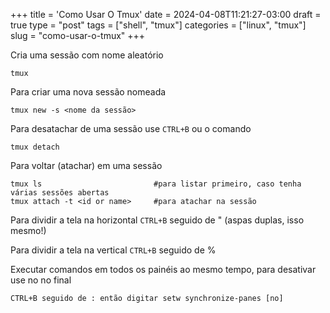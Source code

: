 +++
title = 'Como Usar O Tmux'
date = 2024-04-08T11:21:27-03:00
draft = true
type = "post"
tags = ["shell", "tmux"]
categories = ["linux", "tmux"]
slug = "como-usar-o-tmux"
+++


Cria uma sessão com nome aleatório
```
tmux
```

Para criar uma nova sessão nomeada
```
tmux new -s <nome da sessão>
```

Para desatachar de uma sessão use `CTRL+B` ou o comando 
```
tmux detach
```

Para voltar (atachar) em uma sessão
```
tmux ls                         #para listar primeiro, caso tenha várias sessões abertas
tmux attach -t <id or name>     #para atachar na sessão
```

Para dividir a tela na horizontal `CTRL+B` seguido de " (aspas duplas, isso mesmo!)

Para dividir a tela na vertical `CTRL+B` seguido de %

Executar comandos em todos os painéis ao mesmo tempo, para desativar use no no final
```
CTRL+B seguido de : então digitar setw synchronize-panes [no]
```